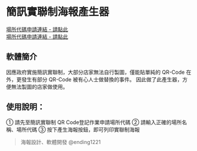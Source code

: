 # 簡訊實聯制海報產生器

[場所代碼申請連結 - 請點此](https://ending1221.github.io/real-link-system-poster/)
<br>
[場所代碼申請連結 - 請點此](https://emask.taiwan.gov.tw/real/?fbclid=IwAR2EhCyHnQKXrEozNYvDdDBQkMdHTnQ4IJyEAF3BvR8ut3HcqSYHUJqBf3A)

## 軟體簡介

因應政府實施簡訊實聯制，大部分店家無法自行製圖，僅能貼單純的 QR-Code 在外，更發生有部分 QR-Code 被有心人士做替換的事件。
因此做了此產生器，方便無法製圖的店家做使用。

## 使用說明：

① 請先至簡訊實聯制 QR Code登記作業申請場所代碼
② 請輸入正確的場所名稱、場所代碼
③ 按下產生海報按鈕，即可列印實聯制海報

> 海報設計、軟體開發 @ending1221

